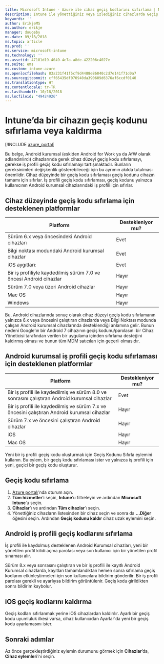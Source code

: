 ```yaml
---
title: Microsoft Intune - Azure ile cihaz geçiş kodlarını sıfırlama | Microsoft Docs
description: Intune ile yönettiğiniz veya izlediğiniz cihazlarda Geçiş kodunu kaldır eylemini kullanarak geçiş kodunu kaldırın veya sıfırlayın.
keywords: ''
author: ErikjeMS
ms.author: erikje
manager: dougeby
ms.date: 09/18/2018
ms.topic: article
ms.prod: ''
ms.service: microsoft-intune
ms.technology: ''
ms.assetid: 47181d19-4049-4c7a-a8de-422206c4027e
ms.suite: ems
ms.custom: intune-azure
ms.openlocfilehash: 83a231f41f5cf9d4488e86040c2d7e141f71d0a7
ms.sourcegitcommit: cff65435df070940da390609d6376af6ccdf0140
ms.translationtype: HT
ms.contentlocale: tr-TR
ms.lasthandoff: 10/18/2018
ms.locfileid: "49424926"
---
```

# <a name="reset-or-remove-a-device-passcode-in-intune"></a>Intune’da bir cihazın geçiş kodunu sıfırlama veya kaldırma

[!INCLUDE [azure_portal](./includes/azure_portal.md)]

Bu belge, Android kurumsal (eskiden Android for Work ya da AfW olarak adlandırılırdı) cihazlarında gerek cihaz düzeyi geçiş kodu sıfırlamayı, gerekse iş profili geçiş kodu sıfırlamayı tartışmaktadır. Bunların gereksinimleri değişkenlik gösterebileceği için bu ayrımın akılda tutulması önemlidir. Cihaz düzeyinde bir geçiş kodu sıfırlaması geçiş kodunu cihazın tamamı için sıfırlar. İş profili geçiş kodu sıfırlaması, geçiş kodunu yalnızca kullanıcının Android kurumsal cihazlarındaki iş profili için sıfırlar.

## <a name="supported-platforms-for-device-level-passcode-reset"></a>Cihaz düzeyinde geçiş kodu sıfırlama için desteklenen platformlar

| Platform | Destekleniyor mu? |
| ---- | ---- |
| Sürüm 6.x veya öncesindeki Android cihazları | Evet |
| Bilgi noktası modundaki Android kurumsal cihazlar | Evet |
| iOS aygıtları: | Evet |
| Bir iş profiliyle kaydedilmiş sürüm 7.0 ve öncesi Android cihazlar | Hayır |
| Sürüm 7.0 veya üzeri Android cihazlar | Hayır |
| Mac OS | Hayır |
| Windows | Hayır |

Bu, Android cihazlarında sonuç olarak cihaz düzeyi geçiş kodu sıfırlamanın yalnızca 6.x veya öncesini çalıştıran cihazlarda veya Bilgi Noktası modunda çalışan Android kurumsal cihazlarında desteklendiği anlamına gelir. Bunun nedeni Google'ın bir Android 7 cihazının geçiş kodunu/parolasını bir Cihaz Yöneticisi tarafından verilen bir uygulama içinden sıfırlama desteğini kaldırmış olması ve bunun tüm MDM satıcıları için geçerli olmasıdır.

## <a name="supported-platforms-for-android-enterprise-work-profile-passcode-reset"></a>Android kurumsal iş profili geçiş kodu sıfırlaması için desteklenen platformlar

| Platform | Destekleniyor mu? |
| ---- | ---- |
| Bir iş profili ile kaydedilmiş ve sürüm 8.0 ve sonrasını çalıştıran Android kurumsal cihazlar | Evet |
| Bir iş profili ile kaydedilmiş ve sürüm 7.x ve öncesini çalıştıran Android kurumsal cihazlar | Hayır |
| Sürüm 7.x ve öncesini çalıştıran Android cihazlar | Hayır |
| iOS | Hayır |
| Mac OS | Hayır |

Yeni bir iş profili geçiş kodu oluşturmak için Geçiş Kodunu Sıfırla eylemini kullanın. Bu eylem, bir geçiş kodu sıfırlaması ister ve yalnızca iş profili için yeni, geçici bir geçiş kodu oluşturur. 

## <a name="reset-a-passcode"></a>Geçiş kodu sıfırlama

1. [Azure portalı](https://portal.azure.com)’nda oturum açın.
2. **Tüm hizmetler**’i seçin, **Intune**’u filtreleyin ve ardından **Microsoft Intune**’u seçin.
3. **Cihazlar**’ı ve ardından **Tüm cihazlar**’ı seçin.
4. Yönettiğiniz cihazların listesinden bir cihaz seçin ve sonra da **...Diğer** öğesini seçin. Ardından **Geçiş kodunu kaldır** cihaz uzak eylemini seçin.

## <a name="reset-android-work-profile-passcodes"></a>Android iş profili geçiş kodlarını sıfırlama

İş profili ile kaydolmuş desteklenen Android Kurumsal cihazları, yeni bir yönetilen profil kilidi açma parolası veya son kullanıcı için bir yönetilen profil sınaması alır.

Sürüm 8.x veya sonrasını çalıştıran ve bir iş profili ile kayıtlı Android Kurumsal cihazlarda, kayıtları tamamlandıktan hemen sonra sıfırlama geçiş kodlarını etkinleştirmeleri için son kullanıcılara bildirim gönderilir. Bir iş profili parolası gerekli ve ayarlıysa bildirim görüntülenir. Geçiş kodu girildikten sonra bildirim kaybolur.


## <a name="remove-ios-passcodes"></a>iOS geçiş kodlarını kaldırma

Geçiş kodları sıfırlanmak yerine iOS cihazlardan kaldırılır. Ayarlı bir geçiş kodu uyumluluk ilkesi varsa, cihaz kullanıcıdan Ayarlar'da yeni bir geçiş kodu ayarlamasını ister.

## <a name="next-steps"></a>Sonraki adımlar

Az önce gerçekleştirdiğiniz eylemin durumunu görmek için **Cihazlar**’da, **Cihaz eylemleri**’ni seçin.
